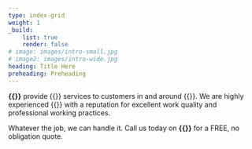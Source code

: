 ```yaml
---
type: index-grid
weight: 1
_build:
    list: true
    render: false
# image: images/intro-small.jpg
# image2: images/intro-wide.jpg
heading: Title Here
preheading: Preheading
---
```


**{{<company>}}** provide {{<industry>}} services to customers in and around {{<towncity>}}. We are highly experienced {{<seo>}} with a reputation for excellent work quality and professional working practices. 

Whatever the job, we can handle it. Call us today on **{{<phone>}}** for a FREE, no obligation quote.



